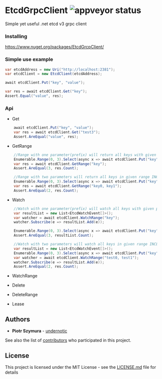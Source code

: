 # EtcdGrpcClient ![appveyor status](https://ci.appveyor.com/api/projects/status/github/undernotic/etcdgrpcclient)
Simple yet useful .net etcd v3 grpc client

### Installing
https://www.nuget.org/packages/EtcdGrcpClient/

### Simple use example
``` csharp
var etcdAddress = new Uri("http://localhost:2381");
var etcdClient = new EtcdClient(etcdAddress);

await etcdClient.Put("key", "value");

var res = await etcdClient.Get("key");
Assert.Equal("value", res);
```

### Api
- Get
``` csharp
    await etcdClient.Put("key", "value");
    var res = await etcdClient.Get("test3");
    Assert.AreEqual("value", res); 
```
- GetRange
``` csharp
    //Range with one parameter(prefix) will return all keys with given prefix
    Enumerable.Range(0, 3).Select(async x => await etcdClient.Put("key" + x, "value" + x));
    var res = await etcdClient.GetRange("key");
    Assert.AreEqual(3, res.Count);

    //Range with two parameters will return all keys in given range INCLUDING
    Enumerable.Range(0, 3).Select(async x => await etcdClient.Put("key" + x, "value" + x));
    var res = await etcdClient.GetRange("key0, key1");
    Assert.AreEqual(2, res.Count);
```
- Watch
``` csharp
    //Watch with one parameter(prefix) will watch all keys with given prefix
    var resultList = new List<EtcdWatchEvent[]>();
    var watcher = await etcdClient.WatchRange("key");
    watcher.Subscribe(e => resultList.Add(e));

    Enumerable.Range(0, 3).Select(async x => await etcdClient.Put("key" + x, "value" + x));
    Assert.AreEqual(3, resultList.Count);

    //Watch with two parameters will watch all keys in given range INCLUDING
    var resultList = new List<EtcdWatchEvent[]>();
    Enumerable.Range(0, 3).Select(async x => await etcdClient.Put("key" + x, "value" + x));
    var watcher = await etcdClient.WatchRange("test0, test1");
    watcher.Subscribe(e => resultList.Add(e));
    Assert.AreEqual(2, res.Count);
```
- WatchRange

- Delete

- DeleteRange

- Lease

## Authors

* **Piotr Szymura** - [undernotic](https://github.com/undernotic)

See also the list of [contributors](https://github.com/undernotic/etcdgrpcclient/contributors) who participated in this project.

## License

This project is licensed under the MIT License - see the [LICENSE.md](LICENSE) file for details
